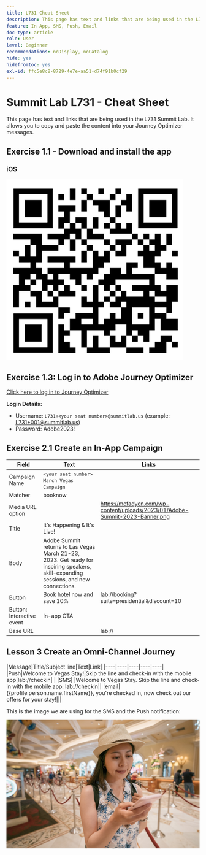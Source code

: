 ```yaml
---
title: L731 Cheat Sheet
description: This page has text and links that are being used in the L731 Summit Lab.
feature: In App, SMS, Push, Email
doc-type: article
role: User
level: Beginner
recommendations: noDisplay, noCatalog
hide: yes
hidefromtoc: yes
exl-id: ffc5e8c8-8729-4e7e-aa51-d74f91b0cf29
---
```

# Summit Lab L731 - Cheat Sheet

This page has text and links that are being used in the L731 Summit Lab. It allows you to copy and paste the content into your Journey Optimizer messages.

## Exercise 1.1 - Download and install the app

### iOS

![QR code for iOS](/help/assets/lab731-ios-qr-code.png)


## Exercise 1.3: Log in to Adobe Journey Optimizer

[Click here to log in to Journey Optimizer](https://experience.adobe.com/#/@techmarketingdemos/sname:summit-2023-ajo-lab/journey-optimizer/home)

**Login Details:**

* Username: `L731+<your seat number>@summitlab.us` (example: L731+001@summitlab.us)
* Password: Adobe2023!


## Exercise 2.1 Create an In-App Campaign



|Field|Text|Links|
|----|----|----|
|Campaign Name| `<your seat number> March Vegas Campaign`||
|Matcher|booknow||
|Media URL option|| https://mcfadyen.com/wp-content/uploads/2023/01/Adobe-Summit-2023-Banner.png| 
|Title|It's Happening & It's Live!||
|Body|Adobe Summit returns to Las Vegas March 21-23, 2023. Get ready for inspiring speakers, skill-expanding sessions, and new connections.||
|Button|Book hotel now and save 10% |lab://booking?suite=presidential&discount=10|
|Button: Interactive event|In-app CTA||
|Base URL||lab://|



## Lesson 3 Create an Omni-Channel Journey

|Message|Title/Subject line|Text|Link|
|----|----|----|----|----|
|Push|Welcome to Vegas Stay!|Skip the line and check-in with the mobile app|lab://checkin| |
|SMS| |Welcome to Vegas Stay. Skip the line and check-in with the mobile app: lab://checkin||
|email|{{profile.person.name.firstName}}, you're checked in, now check out our offers for your stay!|||


This is the image we are using for the SMS and the Push notification:

![Online Check In](/help/assets/vegas_online_check_in.jpg)
